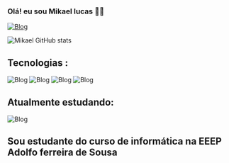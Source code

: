 ###  Olá! eu sou Mikael lucas 👨‍💻
 [![Blog](https://img.shields.io/badge/Instagram-E4405F?style=for-the-badge&logo=instagram&logoColor=white)](https://www.instagram.com/mik4elxs/)


![Mikael GitHub stats](https://github-readme-stats.vercel.app/api?username=mikaelldev&show_icons=true&theme=radical)

## Tecnologias :

![Blog](https://img.shields.io/badge/Python-14354C?style=for-the-badge&logo=python&logoColor=white)  ![Blog](https://img.shields.io/badge/HTML-239120?style=for-the-badge&logo=html5&logoColor=white) ![Blog](https://img.shields.io/badge/CSS-239120?&style=for-the-badge&logo=css3&logoColor=white) ![Blog](https://img.shields.io/badge/JavaScript-323330?style=for-the-badge&logo=javascript&logoColor=F7DF1E) 

## Atualmente estudando:

![Blog](https://img.shields.io/badge/PHP-777BB4?style=for-the-badge&logo=php&logoColor=white)

## Sou estudante do curso de informática na EEEP Adolfo ferreira de Sousa
